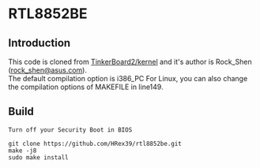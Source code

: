 # RTL8852BE
## Introduction
This code is cloned from [TinkerBoard2/kernel](https://github.com/TinkerBoard2/kernel) and it's author is Rock_Shen (rock_shen@asus.com).  
The default compilation option is i386_PC For Linux, you can also change the compilation options of MAKEFILE in line149.  
## Build
```
Turn off your Security Boot in BIOS

git clone https://github.com/HRex39/rtl8852be.git
make -j8
sudo make install
```

